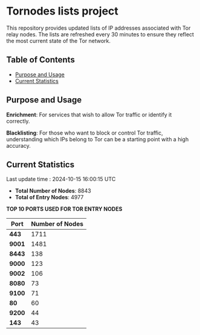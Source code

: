 # Tornodes lists project

This repository provides updated lists of IP addresses associated with Tor relay nodes. The lists are refreshed every 30 minutes to ensure they reflect the most current state of the Tor network.

## Table of Contents

- [Purpose and Usage](#purpose-and-usage)
- [Current Statistics](#current-statistics)


## Purpose and Usage

**Enrichment**: For services that wish to allow Tor traffic or identify it correctly.

**Blacklisting**: For those who want to block or control Tor traffic, understanding which IPs belong to Tor can be a starting point with a high accuracy.

## Current Statistics

Last update time : 2024-10-15 16:00:15 UTC

- **Total Number of Nodes**: 8843
- **Total of Entry Nodes**: 4977

**TOP 10 PORTS USED FOR TOR ENTRY NODES**

| **Port** | **Number of Nodes** |
|------|-----------------|
| **443**   | 1711  |
| **9001**   | 1481  |
| **8443**   | 138  |
| **9000**   | 123  |
| **9002**   | 106  |
| **8080**   | 73  |
| **9100**   | 71  |
| **80**   | 60  |
| **9200**   | 44  |
| **143**   | 43  |

